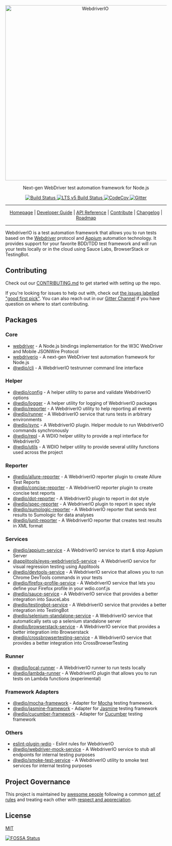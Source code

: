 <p align="center">
    <a href="https://webdriver.io/">
        <img alt="WebdriverIO" src="http://www.christian-bromann.com/wdio.png" width="546">
    </a>
</p>

<p align="center">
    Next-gen WebDriver test automation framework for Node.js
</p>

<p align="center">
    <a href="https://travis-ci.org/webdriverio/webdriverio">
        <img alt="Build Status" src="https://travis-ci.org/webdriverio/webdriverio.svg?branch=master">
    </a>
    <a href="https://travis-ci.org/webdriverio/webdriverio/branches">
        <img alt="LTS v5 Build Status" src="https://img.shields.io/travis/webdriverio/webdriverio/v5.svg?label=LTS%20v5%20build">
    </a>
    <a href="https://codecov.io/gh/webdriverio/webdriverio">
        <img alt="CodeCov" src="https://codecov.io/gh/webdriverio/webdriverio/branch/master/graph/badge.svg">
    </a>
    <a href="https://gitter.im/webdriverio/webdriverio">
        <img alt="Gitter" src="https://badges.gitter.im/webdriverio/webdriverio.svg">
    </a>
</p>

***

<p align="center">
    <a href="https://webdriver.io">Homepage</a> |
    <a href="https://webdriver.io/guide.html">Developer Guide</a> |
    <a href="https://webdriver.io/docs/api.html">API Reference</a> |
    <a href="https://github.com/webdriverio/webdriverio/blob/master/CONTRIBUTING.md">Contribute</a> |
    <a href="https://github.com/webdriverio/webdriverio/blob/master/CHANGELOG.md">Changelog</a> |
    <a href="https://github.com/webdriverio/webdriverio/blob/master/ROADMAP.md">Roadmap</a>
</p>

***

WebdriverIO is a test automation framework that allows you to run tests based on the [Webdriver](https://w3c.github.io/webdriver/webdriver-spec.html) protocol and [Appium](http://appium.io/) automation technology. It provides support for your favorite BDD/TDD test framework and will run your tests locally or in the cloud using Sauce Labs, BrowserStack or TestingBot.

## Contributing

Check out our [CONTRIBUTING.md](CONTRIBUTING.md) to get started with setting up the repo.

If you're looking for issues to help out with, check out [the issues labelled "good first pick"](https://github.com/webdriverio/webdriverio/issues?q=is%3Aopen+is%3Aissue+label%3A"good+first+pick"). You can also reach out in our [Gitter Channel](https://gitter.im/webdriverio/webdriverio) if you have question on where to start contributing.

## Packages

### Core

- [webdriver](https://github.com/webdriverio/webdriverio/tree/master/packages/webdriver) - A Node.js bindings implementation for the W3C WebDriver and Mobile JSONWire Protocol
- [webdriverio](https://github.com/webdriverio/webdriverio/blob/master/packages/webdriverio) - A next-gen WebDriver test automation framework for Node.js
- [@wdio/cli](https://github.com/webdriverio/webdriverio/tree/master/packages/wdio-cli) - A WebdriverIO testrunner command line interface

### Helper

- [@wdio/config](https://github.com/webdriverio/webdriverio/blob/master/packages/wdio-config) - A helper utility to parse and validate WebdriverIO options
- [@wdio/logger](https://github.com/webdriverio/webdriverio/tree/master/packages/wdio-logger) - A helper utility for logging of WebdriverIO packages
- [@wdio/reporter](https://github.com/webdriverio/webdriverio/tree/master/packages/wdio-reporter) - A WebdriverIO utility to help reporting all events
- [@wdio/runner](https://github.com/webdriverio/webdriverio/tree/master/packages/wdio-runner) - A WebdriverIO service that runs tests in arbitrary environments
- [@wdio/sync](https://github.com/webdriverio/webdriverio/tree/master/packages/wdio-sync) - A WebdriverIO plugin. Helper module to run WebdriverIO commands synchronously
- [@wdio/repl](https://github.com/webdriverio/webdriverio/tree/master/packages/wdio-repl) - A WDIO helper utility to provide a repl interface for WebdriverIO
- [@wdio/utils](https://github.com/webdriverio/webdriverio/tree/master/packages/wdio-utils) - A WDIO helper utility to provide several utility functions used across the project

### Reporter

- [@wdio/allure-reporter](https://github.com/webdriverio/webdriverio/tree/master/packages/wdio-allure-reporter) - A WebdriverIO reporter plugin to create Allure Test Reports
- [@wdio/concise-reporter](https://github.com/webdriverio/webdriverio/tree/master/packages/wdio-concise-reporter) - A WebdriverIO reporter plugin to create concise test reports
- [@wdio/dot-reporter](https://github.com/webdriverio/webdriverio/tree/master/packages/wdio-dot-reporter) - A WebdriverIO plugin to report in dot style
- [@wdio/spec-reporter](https://github.com/webdriverio/webdriverio/tree/master/packages/wdio-spec-reporter) - A WebdriverIO plugin to report in spec style
- [@wdio/sumologic-reporter](https://github.com/webdriverio/webdriverio/tree/master/packages/wdio-sumologic-reporter) - A WebdriverIO reporter that sends test results to Sumologic for data analyses
- [@wdio/junit-reporter](https://github.com/webdriverio/webdriverio/tree/master/packages/wdio-junit-reporter) - A WebdriverIO reporter that creates test results in XML format

### Services

- [@wdio/appium-service](https://github.com/webdriverio/webdriverio/tree/master/packages/wdio-appium-service) - A WebdriverIO service to start & stop Appium Server
- [@applitools/eyes-webdriverio5-service](https://github.com/applitools/eyes-webdriverio5-service) - A WebdriverIO service for visual regression testing using Applitools
- [@wdio/devtools-service](https://github.com/webdriverio/webdriverio/tree/master/packages/wdio-devtools-service) - A WebdriverIO service that allows you to run Chrome DevTools commands in your tests
- [@wdio/firefox-profile-service](https://github.com/webdriverio/webdriverio/tree/master/packages/wdio-firefox-profile-service) - A WebdriverIO service that lets you define your Firefox profile in your wdio.conf.js
- [@wdio/sauce-service](https://github.com/webdriverio/webdriverio/tree/master/packages/wdio-sauce-service) - A WebdriverIO service that provides a better integration into SauceLabs
- [@wdio/testingbot-service](https://github.com/webdriverio/webdriverio/tree/master/packages/wdio-testingbot-service) - A WebdriverIO service that provides a better integration into TestingBot
- [@wdio/selenium-standalone-service](https://github.com/webdriverio/webdriverio/tree/master/packages/wdio-selenium-standalone-service) - A WebdriverIO service that automatically sets up a selenium standalone server
- [@wdio/browserstack-service](https://github.com/webdriverio/webdriverio/tree/master/packages/wdio-browserstack-service) - A WebdriverIO service that provides a better integration into Browserstack
- [@wdio/crossbrowsertesting-service](https://github.com/webdriverio/webdriverio/tree/master/packages/wdio-crossbrowsertesting-service) - A WebdriverIO service that provides a better integration into CrossBrowserTesting

### Runner

- [@wdio/local-runner](https://github.com/webdriverio/webdriverio/tree/master/packages/wdio-local-runner) - A WebdriverIO runner to run tests locally
- [@wdio/lambda-runner](https://github.com/webdriverio/webdriverio/tree/master/packages/wdio-lambda-runner) - A WebdriverIO plugin that allows you to run tests on Lambda functions (experimental)

### Framework Adapters

- [@wdio/mocha-framework](https://github.com/webdriverio/webdriverio/tree/master/packages/wdio-mocha-framework) - Adapter for [Mocha](https://mochajs.org/) testing framework.
- [@wdio/jasmine-framework](https://github.com/webdriverio/webdriverio/tree/master/packages/wdio-jasmine-framework) - Adapter for [Jasmine](https://jasmine.github.io/) testing framework
- [@wdio/cucumber-framework](https://github.com/webdriverio/webdriverio/tree/master/packages/wdio-cucumber-framework) - Adapter for [Cucumber](https://cucumber.io/) testing framework

### Others

- [eslint-plugin-wdio](https://github.com/webdriverio/webdriverio/tree/master/packages/eslint-plugin-wdio) - Eslint rules for WebdriverIO
- [@wdio/webdriver-mock-service](https://github.com/webdriverio/webdriverio/tree/master/packages/wdio-webdriver-mock-service) - A WebdriverIO service to stub all endpoints for internal testing purposes
- [@wdio/smoke-test-service](https://github.com/webdriverio/webdriverio/tree/master/packages/wdio-smoke-test-service) - A WebdriverIO utility to smoke test services for internal testing purposes

## Project Governance

This project is maintained by [awesome people](/AUTHORS.md) following a common [set of rules](/GOVERNANCE.md) and treating each other with [respect and appreciation](/CODE_OF_CONDUCT.md).

## License

[MIT](/LICENSE-MIT)

[![FOSSA Status](https://app.fossa.com/api/projects/git%2Bgithub.com%2Fwebdriverio%2Fwebdriverio.svg?type=large)](https://app.fossa.com/projects/git%2Bgithub.com%2Fwebdriverio%2Fwebdriverio?ref=badge_large)
